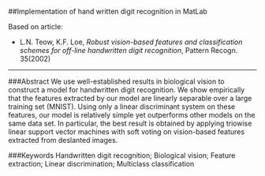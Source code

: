 ##Implementation of hand written digit recognition in MatLab

Based on article:

* L.N. Teow, K.F. Loe, *Robust vision-based features and classification 
schemes for off-line handwritten digit recognition*, Pattern Recogn. 35(2002) 

----

###Abstract
We use well-established results in biological vision to construct a model for handwritten digit recognition. We show empirically that the features extracted by our model are linearly separable over a large training set (MNIST). Using only a linear discriminant system on these features, our model is relatively simple yet outperforms other models on the same data set. In particular, the best result is obtained by applying triowise linear support vector machines with soft voting on vision-based features extracted from deslanted images.

###Keywords
Handwritten digit recognition; Biological vision; Feature extraction; Linear discrimination; Multiclass classification
